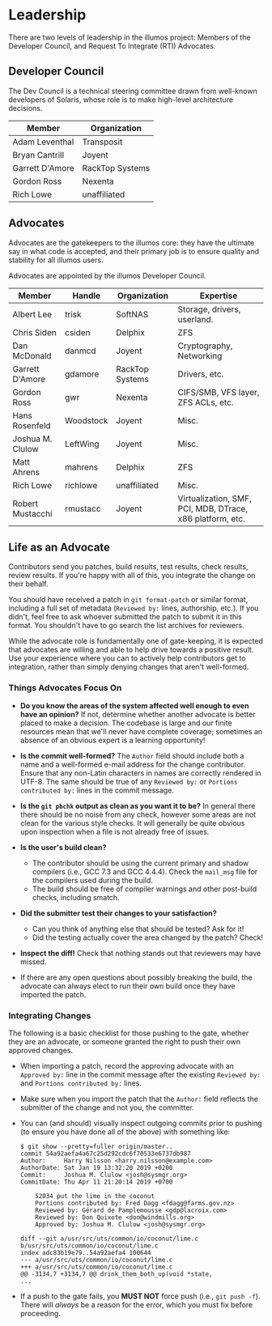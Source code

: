 # Leadership

There are two levels of leadership in the illumos project: Members of the
Developer Council, and Request To Integrate (RTI) Advocates.

## Developer Council

The Dev Council is a technical steering committee drawn from well-known
developers of Solaris, whose role is to make high-level architecture decisions.

| Member          | Organization    |
| --------------- | --------------- |
| Adam Leventhal  | Transposit      |
| Bryan Cantrill  | Joyent          |
| Garrett D'Amore | RackTop Systems |
| Gordon Ross     | Nexenta         |
| Rich Lowe       | unaffiliated    |

## Advocates

Advocates are the gatekeepers to the illumos core: they have the ultimate say
in what code is accepted, and their primary job is to ensure quality and
stability for all illumos users.

Advocates are appointed by the illumos Developer Council.

| Member            | Handle     | Organization    | Expertise |
| ----------------- | ---------- | --------------- | --------- |
| Albert Lee        | trisk      | SoftNAS         | Storage, drivers, userland. |
| Chris Siden       | csiden     | Delphix         | ZFS |
| Dan McDonald      | danmcd     | Joyent          | Cryptography, Networking |
| Garrett D'Amore   | gdamore    | RackTop Systems | Drivers, etc. |
| Gordon Ross       | gwr        | Nexenta         | CIFS/SMB, VFS layer, ZFS ACLs, etc. |
| Hans Rosenfeld    | Woodstock  | Joyent          | Misc. |
| Joshua M. Clulow  | LeftWing   | Joyent          | Misc. |
| Matt Ahrens       | mahrens    | Delphix         | ZFS |
| Rich Lowe         | richlowe   | unaffiliated    | Misc. |
| Robert Mustacchi  | rmustacc   | Joyent          | Virtualization, SMF, PCI, MDB, DTrace, x86 platform, etc. |

## Life as an Advocate

Contributors send you patches, build results, test results, check results,
review results. If you're happy with all of this, you integrate the change on
their behalf.

You should have received a patch in `git format-patch` or similar format,
including a full set of metadata (`Reviewed by:` lines, authorship, etc.). If
you didn't, feel free to ask whoever submitted the patch to submit it in this
format.  You shouldn't have to go search the list archives for reviewers.

While the advocate role is fundamentally one of gate-keeping, it is expected
that advocates are willing and able to help drive towards a positive result.
Use your experience where you can to actively help contributors get to
integration, rather than simply denying changes that aren't well-formed.

### Things Advocates Focus On

* **Do you know the areas of the system affected well enough to even have an
  opinion?**  If not, determine whether another advocate is better placed to
  make a decision.  The codebase is large and our finite resources mean
  that we'll never have complete coverage; sometimes an absence of an obvious
  expert is a learning opportunity!

* **Is the commit well-formed?**  The `Author` field should include both a
  name and a well-formed e-mail address for the change contributor.  Ensure
  that any non-Latin characters in names are correctly rendered in UTF-8.
  The same should be true of any `Reviewed by:` or `Portions contributed by:`
  lines in the commit message.

* **Is the `git pbchk` output as clean as you want it to be?**  In general
  there there should be no noise from any check, however some areas are not
  clean for the various style checks.  It will generally be quite obvious
  upon inspection when a file is not already free of issues.

* **Is the user's build clean?**
    * The contributor should be using the current primary and shadow
      compilers (i.e., GCC 7.3 and GCC 4.4.4).
      Check the `mail_msg` file for the compilers used during the build.
    * The build should be free of compiler warnings and other post-build
      checks, including smatch.

* **Did the submitter test their changes to your satisfaction?**
    * Can you think of anything else that should be tested? Ask for it!
    * Did the testing actually cover the area changed by the patch? Check!

* **Inspect the diff!** Check that nothing stands out that reviewers may have
  missed.

* If there are any open questions about possibly breaking the build, the
  advocate can always elect to run their own build once they have imported the
  patch.

### Integrating Changes

The following is a basic checklist for those pushing to the gate, whether they
are an advocate, or someone granted the right to push their own approved
changes.

* When importing a patch, record the approving advocate with an
  `Approved by:` line in the commit message after the existing
  `Reviewed by:` and `Portions contributed by:` lines.

* Make sure when you import the patch that the `Author:` field reflects
  the submitter of the change and not you, the committer.

* You can (and should) visually inspect outgoing commits prior to pushing
  (to ensure you have done all of the above) with something like:
  ```
  $ git show --pretty=fuller origin/master..
  commit 54a92aefa4a67c25d292cdc6f70533e6737db987
  Author:     Harry Nilsson <harry.nilsson@example.com>
  AuthorDate: Sat Jan 19 13:32:20 2019 +0200
  Commit:     Joshua M. Clulow <josh@sysmgr.org>
  CommitDate: Thu Apr 11 21:20:14 2019 +0700
  
      52034 put the lime in the coconut
      Portions contributed by: Fred Dagg <fdagg@farms.gov.nz>
      Reviewed by: Gérard de Pamplemousse <gdp@lacroix.com>
      Reviewed by: Don Quixote <don@windmills.org>
      Approved by: Joshua M. Clulow <josh@sysmgr.org>
  
  diff --git a/usr/src/uts/common/io/coconut/lime.c b/usr/src/uts/common/io/coconut/lime.c
  index adc83b19e79..54a92aefa4 100644
  --- a/usr/src/uts/common/io/coconut/lime.c
  +++ a/usr/src/uts/common/io/coconut/lime.c
  @@ -3134,7 +3134,7 @@ drink_them_both_up(void *state,
  ...
  ```

* If a push to the gate fails, you **MUST NOT** force push (i.e., `git push
  -f`).  There will _always_ be a reason for the error, which you must fix
  before proceeding.
